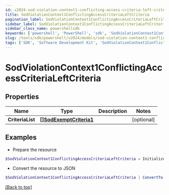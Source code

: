 ```yaml
---
id: v2024-sod-violation-context1-conflicting-access-criteria-left-criteria
title: SodViolationContext1ConflictingAccessCriteriaLeftCriteria
pagination_label: SodViolationContext1ConflictingAccessCriteriaLeftCriteria
sidebar_label: SodViolationContext1ConflictingAccessCriteriaLeftCriteria
sidebar_class_name: powershellsdk
keywords: ['powershell', 'PowerShell', 'sdk', 'SodViolationContext1ConflictingAccessCriteriaLeftCriteria', 'V2024SodViolationContext1ConflictingAccessCriteriaLeftCriteria'] 
slug: /tools/sdk/powershell/v2024/models/sod-violation-context1-conflicting-access-criteria-left-criteria
tags: ['SDK', 'Software Development Kit', 'SodViolationContext1ConflictingAccessCriteriaLeftCriteria', 'V2024SodViolationContext1ConflictingAccessCriteriaLeftCriteria']
---
```



# SodViolationContext1ConflictingAccessCriteriaLeftCriteria

## Properties

Name | Type | Description | Notes
------------ | ------------- | ------------- | -------------
**CriteriaList** | [**[]SodExemptCriteria1**](sod-exempt-criteria1) |  | [optional] 

## Examples

- Prepare the resource
```powershell
$SodViolationContext1ConflictingAccessCriteriaLeftCriteria = Initialize-PSSailpoint.V2024SodViolationContext1ConflictingAccessCriteriaLeftCriteria  -CriteriaList null
```

- Convert the resource to JSON
```powershell
$SodViolationContext1ConflictingAccessCriteriaLeftCriteria | ConvertTo-JSON
```


[[Back to top]](#) 

